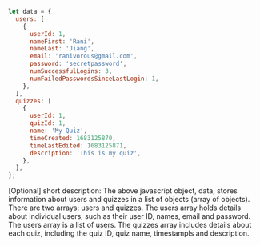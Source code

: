 ```javascript
let data = {
  users: [
    {
      userId: 1,
      nameFirst: 'Rani',
      nameLast: 'Jiang',
      email: 'ranivorous@gmail.com',
      password: 'secretpassword',
      numSuccessfulLogins: 3,
      numFailedPasswordsSinceLastLogin: 1,
    },
  ],
  quizzes: [
    {
      userId: 1,
      quizId: 1,
      name: 'My Quiz',
      timeCreated: 1683125870,
      timeLastEdited: 1683125871,
      description: 'This is my quiz',
    },
  ],
};
```

[Optional] short description:
The above javascript object, data, stores information about 
users and quizzes in a list of objects (array of objects).
There are two arrays: users and quizzes.
The users array holds details about individual users, such as their 
user ID, names, email and password. The users array is a list of users.
The quizzes array includes details about each quiz, including 
the quiz ID, quiz name, timestampls and description.
